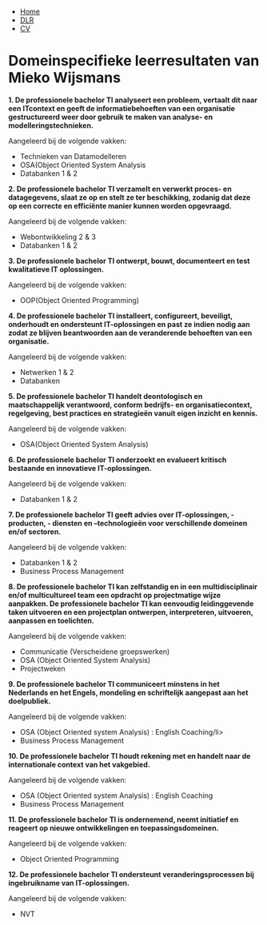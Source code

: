 



  <ul>
  <li><a href="https://miekowijsmans.github.io/eportfolio/">Home</a></li>
  <li><a href="https://miekowijsmans.github.io/eportfolio/domainspec">DLR</a></li>
  <li><a href="https://miekowijsmans.github.io/eportfolio/cv">CV</a></li>
</ul>

<h1>Domeinspecifieke leerresultaten van Mieko Wijsmans </h1>

  <b><p>1. De professionele bachelor TI analyseert een probleem, vertaalt dit naar een ITcontext en geeft de informatiebehoeften van een organisatie gestructureerd weer
    door gebruik te maken van analyse- en modelleringstechnieken.</b>
  </p>
  <p> Aangeleerd bij de volgende vakken:
  <ul>
    <li>Technieken van Datamodelleren</li>
    <li>OSA(Object Oriented System Analysis</li>
    <li> Databanken 1 & 2 </li>
  </ul>
    </p>
   
  <p><b>
2. De professionele bachelor TI verzamelt en verwerkt proces- en datagegevens,
slaat ze op en stelt ze ter beschikking, zodanig dat deze op een correcte en
  efficiënte manier kunnen worden opgevraagd.</b>
  </p>
    <p> Aangeleerd bij de volgende vakken:
  <ul>
    <li>Webontwikkeling 2 & 3</li>
    <li> Databanken 1 & 2  </li>
    </ul>
    </p>
  <p><b>
3. De professionele bachelor TI ontwerpt, bouwt, documenteert en test kwalitatieve
  IT oplossingen.</b>
  <p> Aangeleerd bij de volgende vakken:
  <ul>
    <li>OOP(Object Oriented Programming)</li>
  </ul>
  
<p> <b>
4. De professionele bachelor TI installeert, configureert, beveiligt, onderhoudt en
ondersteunt IT-oplossingen en past ze indien nodig aan zodat ze blijven
beantwoorden aan de veranderende behoeften van een organisatie.
  </b>
  <p> Aangeleerd bij de volgende vakken:
  <ul>
    <li>Netwerken 1 & 2</li>
    <li> Databanken </li>
    </ul>
    </p>
  </p>
  <p> <b>
5. De professionele bachelor TI handelt deontologisch en maatschappelijk
verantwoord, conform bedrijfs- en organisatiecontext, regelgeving, best practices en
strategieën vanuit eigen inzicht en kennis.
  </b>
  <p> Aangeleerd bij de volgende vakken:
  <ul>
    <li>OSA(Object Oriented System Analysis)</li>
    </ul>
   </p>
  </p>
  <p> <b>
6. De professionele bachelor TI onderzoekt en evalueert kritisch bestaande en
innovatieve IT-oplossingen.
  </b>
    <p> Aangeleerd bij de volgende vakken:
  <ul>
    <li> Databanken 1 & 2</li>
    </ul>
    </p>
  </p>
  <p><b>
7. De professionele bachelor TI geeft advies over IT-oplossingen, -producten, -
diensten en –technologieën voor verschillende domeinen en/of sectoren.
  </b>
    <p> Aangeleerd bij de volgende vakken:
  <ul>
    <li>Databanken 1 & 2</li>
    <li> Business Process Management </li>
    </ul>
    </p>
  </p>
  <p><b>
8. De professionele bachelor TI kan zelfstandig en in een multidisciplinair en/of
multicultureel team een opdracht op projectmatige wijze aanpakken. De
professionele bachelor TI kan eenvoudig leidinggevende taken uitvoeren en een
projectplan ontwerpen, interpreteren, uitvoeren, aanpassen en toelichten.
  </b>
  <p> Aangeleerd bij de volgende vakken:
  <ul>
    <li>Communicatie (Verscheidene groepswerken)</li>
    <li> OSA (Object Oriented System Analysis) </li>
    <li> Projectweken 
    </ul>
    </p>
  
  </p>
  <p> <b>
9. De professionele bachelor TI communiceert minstens in het Nederlands en het
Engels, mondeling en schriftelijk aangepast aan het doelpubliek.
  </b>
  <p> Aangeleerd bij de volgende vakken:
  <ul>
    <li>OSA (Object Oriented system Analysis) : English Coaching/li>
    <li> Business Process Management </li>
    </ul>
    </p>
  </p>
  <p> <b>
10. De professionele bachelor TI houdt rekening met en handelt naar de internationale
context van het vakgebied.
  </b>
  <p> Aangeleerd bij de volgende vakken:
  <ul>
    <li>OSA (Object Oriented system Analysis) : English Coaching</li>
    <li>Business Process Management </li>
    </ul>
    </p>
  </p>
  <p><b>
11. De professionele bachelor TI is ondernemend, neemt initiatief en reageert op nieuwe
ontwikkelingen en toepassingsdomeinen.
  </b>
  <p> Aangeleerd bij de volgende vakken:
  <ul>
    <li>Object Oriented Programming </li>
    </ul>
    </p>
  </p>
  <p> <b>
12. De professionele bachelor TI ondersteunt veranderingsprocessen bij ingebruikname
van IT-oplossingen.
  </b>
  <p> Aangeleerd bij de volgende vakken:
  <ul>
    <li>NVT</li>
  </ul>
    </p>
  </p>
  </p>
</body>
